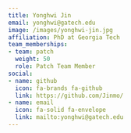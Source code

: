 ```yaml
---
title: Yonghwi Jin
email: yonghwi@gatech.edu
image: /images/yonghwi-jin.jpg
affiliation: PhD at Georgia Tech
team_memberships:
- team: patch
  weight: 50
  role: Patch Team Member
social:
- name: github
  icon: fa-brands fa-github
  link: https://github.com/Jinmo/
- name: email
  icon: fa-solid fa-envelope
  link: mailto:yonghwi@gatech.edu
---
```


